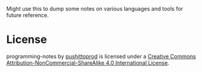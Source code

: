 Might use this to dump some notes on various languages and tools for future
reference.

# License

programming-notes by [pushittoprod](https://github.com/pushittoprod) is licensed
under a [Creative Commons Attribution-NonCommercial-ShareAlike 4.0 International
License](http://creativecommons.org/licenses/by-nc-sa/4.0/).